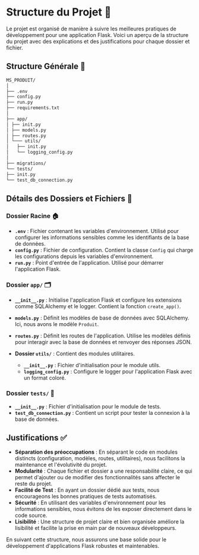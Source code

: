 # Structure du Projet 📂

Le projet est organisé de manière à suivre les meilleures pratiques de développement pour une application Flask. Voici un aperçu de la structure du projet avec des explications et des justifications pour chaque dossier et fichier.

## Structure Générale 🌳

```bash
MS_PRODUIT/
│
├── .env
├── config.py
├── run.py
├── requirements.txt
│
├── app/
│ ├── init.py
│ ├── models.py
│ ├── routes.py
│ └─── utils/
│   ├── init.py
│   └── logging_config.py
│
├── migrations/
└── tests/
├── init.py
└── test_db_connection.py
```



## Détails des Dossiers et Fichiers 📄

### Dossier Racine 🏠

- **`.env`** : Fichier contenant les variables d'environnement. Utilisé pour configurer les informations sensibles comme les identifiants de la base de données.
- **`config.py`** : Fichier de configuration. Contient la classe `Config` qui charge les configurations depuis les variables d'environnement.
- **`run.py`** : Point d'entrée de l'application. Utilisé pour démarrer l'application Flask.

### Dossier `app/` 🗂️

- **`__init__.py`** : Initialise l'application Flask et configure les extensions comme SQLAlchemy et le logger. Contient la fonction `create_app()`.

- **`models.py`** : Définit les modèles de base de données avec SQLAlchemy. Ici, nous avons le modèle `Produit`.

- **`routes.py`** : Définit les routes de l'application. Utilise les modèles définis pour interagir avec la base de données et renvoyer des réponses JSON.

- **Dossier `utils/`** : Contient des modules utilitaires.
  - **`__init__.py`** : Fichier d'initialisation pour le module utils.
  - **`logging_config.py`** : Configure le logger pour l'application Flask avec un format coloré.


### Dossier `tests/` 🧪

- **`__init__.py`** : Fichier d'initialisation pour le module de tests.
- **`test_db_connection.py`** : Contient un script pour tester la connexion à la base de données.

## Justifications ✅

- **Séparation des préoccupations** : En séparant le code en modules distincts (configuration, modèles, routes, utilitaires), nous facilitons la maintenance et l'évolutivité du projet.
- **Modularité** : Chaque fichier et dossier a une responsabilité claire, ce qui permet d'ajouter ou de modifier des fonctionnalités sans affecter le reste du projet.
- **Facilité de Test** : En ayant un dossier dédié aux tests, nous encourageons les bonnes pratiques de tests automatisés.
- **Sécurité** : En utilisant des variables d'environnement pour les informations sensibles, nous évitons de les exposer directement dans le code source.
- **Lisibilité** : Une structure de projet claire et bien organisée améliore la lisibilité et facilite la prise en main par de nouveaux développeurs.

En suivant cette structure, nous assurons une base solide pour le développement d'applications Flask robustes et maintenables.
